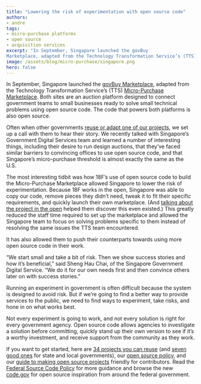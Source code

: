 ```yaml
---
title: "Lowering the risk of experimentation with open source code"
authors:
- andre
tags:
- micro-purchase platforms
- open source
- acquisition services
excerpt: "In September, Singapore launched the govBuy
Marketplace, adapted from the Technology Transformation Service’s (TTS) Micro-Purchase Marketplace. Both sites are an auction platform designed to connect government teams to small businesses ready to solve small technical problems using open source code. The code that powers both platforms is also open source."
image: /assets/blog/micro-purchase/singapore.png
hero: false
---
```

In September, Singapore launched the [govBuy
Marketplace](https://buy.gds-gov.tech/auctions), adapted from the
Technology Transformation Service’s (TTS) [Micro-Purchase
Marketplace](https://micropurchase.18f.gov/). Both sites are an auction
platform designed to connect government teams to small businesses ready
to solve small technical problems using open source code. The code that
powers both platforms is also open source.

Often when other governments [reuse or adapt one of our
projects](https://18f.gsa.gov/2016/01/06/tips-for-adapting-analytics-usa-gov/),
we set up a call with them to hear their story. We recently talked with
Singapore’s Government Digital Services team and learned a number of
interesting things, including their desire to run design auctions, that
they’ve faced similar barriers to convincing offices to use open source
code, and that Singapore’s micro-purchase threshold is almost exactly
the same as the U.S.

The most interesting tidbit was how 18F’s use of open source code to
build the Micro-Purchase Marketplace allowed Singapore to lower the risk
of experimentation. Because 18F works in the open, Singapore was able to
copy our code, remove pieces they didn’t need, tweak it to fit their
specific requirements, and quickly launch their own marketplace. (And
[talking about the project in the
open](https://18f.gsa.gov/tags/micro-purchase-platforms/) helped them
discover this even existed.) This greatly reduced the staff time
required to set up the marketplace and allowed the Singapore team to
focus on solving problems specific to them instead of resolving the same
issues the TTS team encountered.

It has also allowed them to push their counterparts towards using more
open source code in their work.

“We start small and take a bit of risk. Then we show success stories and
how it’s beneficial,” said Sheng Hau Chai, of the Singapore Government
Digital Service. “We do it for our own needs first and then convince
others later on with success stories.”

Running an experiment in government is often difficult because the
system is designed to avoid risk. But if we’re going to find a better
way to provide services to the public, we need to find ways to
experiment, take risks, and hone in on what works best.

Not every experiment is going to work, and not every solution is right
for every government agency. Open source code allows agencies to
investigate a solution before committing, quickly stand up their own
version to see if it’s a worthy investment, and receive support from the
community as they work.

If you want to get started, here are [34 projects you can
reuse](https://18f.gsa.gov/2016/04/06/take-our-code-18f-projects-you-can-reuse/)
(and [seven good
ones](https://18f.gsa.gov/2016/04/13/7-18f-projects-that-state-and-local-governments-can-reuse/)
for state and local governments), our [open source
policy](https://18f.gsa.gov/open-source-policy/), and our [guide to
making open source projects](https://pages.18f.gov/open-source-guide/)
friendly for contributors. Read the [Federal Source Code
Policy](https://sourcecode.cio.gov/) for more guidance and browse the
new [code.gov](https://code.gov) for open source inspiration from around the federal government.
